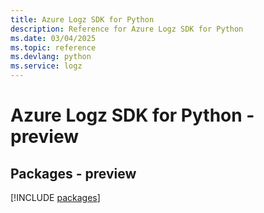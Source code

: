 ```yaml
---
title: Azure Logz SDK for Python
description: Reference for Azure Logz SDK for Python
ms.date: 03/04/2025
ms.topic: reference
ms.devlang: python
ms.service: logz
---
```

# Azure Logz SDK for Python - preview
## Packages - preview
[!INCLUDE [packages](logz-index.md)]